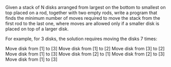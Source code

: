 Given a stack of N disks arranged from largest on the bottom to smallest on top placed on a rod, together with two empty rods, write a program that finds the minimum number of moves required to move the stack from the first rod to the last one, where moves are allowed only if a smaller disk is placed on top of a larger disk.

For example, for 3 disks, the solution requires moving the disks 7 times:

Move disk from [1] to [3]
Move disk from [1] to [2]
Move disk from [3] to [2]
Move disk from [1] to [3]
Move disk from [2] to [1]
Move disk from [2] to [3]
Move disk from [1] to [3]
